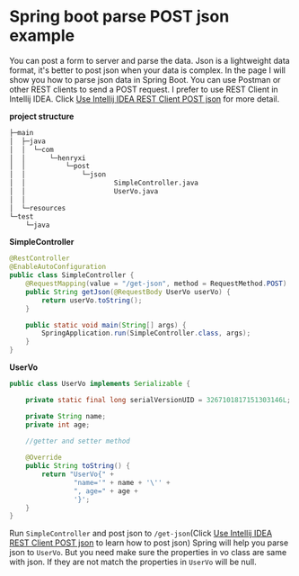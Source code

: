 # Spring boot parse POST json example
You can post a form to server and parse the data. Json is a lightweight data format, it's better to 
post json when your data is complex. In the page I will show you how to parse json data in Spring Boot.
You can use Postman or other REST clients to send a POST request. I prefer to use REST Client in Intellij
IDEA. Click [Use Intellij IDEA REST Client POST json](http://www.henryxi.com/use-intellij-idea-rest-client-post-json)
for more detail.

**project structure**
```bash
├─main
│  ├─java
│  │  └─com
│  │      └─henryxi
│  │          └─post
│  │              └─json
│  │                      SimpleController.java
│  │                      UserVo.java
│  │
│  └─resources
└─test
    └─java
```
**SimpleController**
```java
@RestController
@EnableAutoConfiguration
public class SimpleController {
    @RequestMapping(value = "/get-json", method = RequestMethod.POST)
    public String getJson(@RequestBody UserVo userVo) {
        return userVo.toString();
    }

    public static void main(String[] args) {
        SpringApplication.run(SimpleController.class, args);
    }
}
```
**UserVo**
```java
public class UserVo implements Serializable {

    private static final long serialVersionUID = 3267101817151303146L;

    private String name;
    private int age;
    
    //getter and setter method

    @Override
    public String toString() {
        return "UserVo{" +
                "name='" + name + '\'' +
                ", age=" + age +
                '}';
    }
}
```
Run `SimpleController` and post json to `/get-json`(Click [Use Intellij IDEA REST Client POST json](http://www.henryxi.com/use-intellij-idea-rest-client-post-json)
to learn how to post json) Spring will help you parse json to `UserVo`. But you need make sure the 
properties in vo class are same with json. If they are not match the properties in `UserVo` will be null.